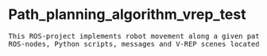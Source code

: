 # Path_planning_algorithm_vrep_test

<pre>
This ROS-project implements robot movement along a given path on the V-REP scene.< /br>
ROS-nodes, Python scripts, messages and V-REP scenes located at src/path_planning_vrep_simulation-master/ directory.< /br>
</pre>

 
 
